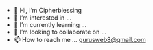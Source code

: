 - 👋 Hi, I’m Cipherblessing
- 👀 I’m interested in ...
- 🌱 I’m currently learning ...
- 💞️ I’m looking to collaborate on ...
- 📫 How to reach me ... gurusweb8@gmail.com

<!---
anuwablessing/anuwablessing is a ✨ special ✨ repository because its `README.md` (this file) appears on your GitHub profile.
You can click the Preview link to take a look at your changes.
--->
